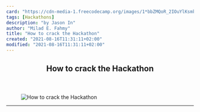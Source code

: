```yaml
---
card: "https://cdn-media-1.freecodecamp.org/images/1*bbZMQoR_2IOuYlKsmkhnzA.jpeg"
tags: [Hackathons]
description: "by Jason In"
author: "Milad E. Fahmy"
title: "How to crack the Hackathon"
created: "2021-08-16T11:31:11+02:00"
modified: "2021-08-16T11:31:11+02:00"
---
```

<div class="site-wrapper">
<main id="site-main" class="site-main outer">
<div class="inner">
<article class="post-full post tag-hackathons tag-software-development tag-technology tag-programming tag-ux ">
<header class="post-full-header">
<h1 class="post-full-title">How to crack the Hackathon</h1>
</header>
<figure class="post-full-image">
<picture>
<source media="(max-width: 700px)" sizes="1px" srcset="data:image/gif;base64,R0lGODlhAQABAIAAAAAAAP///yH5BAEAAAAALAAAAAABAAEAAAIBRAA7 1w">
<source media="(min-width: 701px)" sizes="(max-width: 800px) 400px,
(max-width: 1170px) 700px,
1400px" srcset="https://cdn-media-1.freecodecamp.org/images/1*bbZMQoR_2IOuYlKsmkhnzA.jpeg 300w,
https://cdn-media-1.freecodecamp.org/images/1*bbZMQoR_2IOuYlKsmkhnzA.jpeg 600w,
https://cdn-media-1.freecodecamp.org/images/1*bbZMQoR_2IOuYlKsmkhnzA.jpeg 1000w,
https://cdn-media-1.freecodecamp.org/images/1*bbZMQoR_2IOuYlKsmkhnzA.jpeg 2000w">
<img onerror="this.style.display='none'" src="https://cdn-media-1.freecodecamp.org/images/1*bbZMQoR_2IOuYlKsmkhnzA.jpeg" alt="How to crack the Hackathon">
</picture>
</figure>
<section class="post-full-content">
<div class="post-content medium-migrated-article">
</div>
<hr>
</section>
</article>
</div>
</main>
</div>
<!-- Google Tag Manager (noscript) -->
<!-- End Google Tag Manager (noscript) -->
